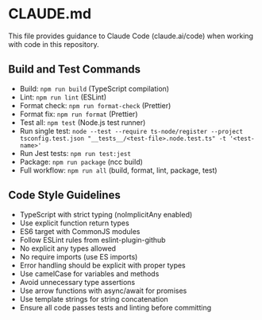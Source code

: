 # CLAUDE.md

This file provides guidance to Claude Code (claude.ai/code) when working with code in this repository.

## Build and Test Commands
- Build: `npm run build` (TypeScript compilation)
- Lint: `npm run lint` (ESLint)
- Format check: `npm run format-check` (Prettier)
- Format fix: `npm run format` (Prettier)
- Test all: `npm test` (Node.js test runner)
- Run single test: `node --test --require ts-node/register --project tsconfig.test.json "__tests__/<test-file>.node.test.ts" -t '<test-name>'`
- Run Jest tests: `npm run test:jest`
- Package: `npm run package` (ncc build)
- Full workflow: `npm run all` (build, format, lint, package, test)

## Code Style Guidelines
- TypeScript with strict typing (noImplicitAny enabled)
- Use explicit function return types
- ES6 target with CommonJS modules
- Follow ESLint rules from eslint-plugin-github
- No explicit any types allowed
- No require imports (use ES imports)
- Error handling should be explicit with proper types
- Use camelCase for variables and methods
- Avoid unnecessary type assertions
- Use arrow functions with async/await for promises
- Use template strings for string concatenation
- Ensure all code passes tests and linting before committing